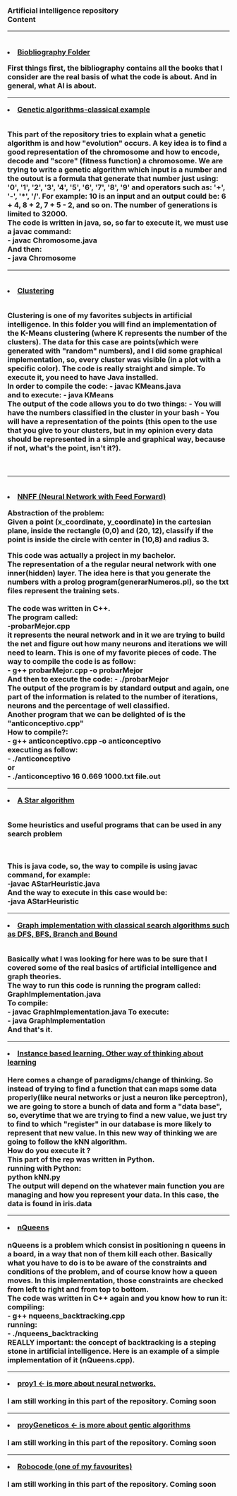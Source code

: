<h3><b>Artificial intelligence repository</b>
	<br>Content</br>
	<hr>
		<br>
		<li><a href="https://github.com/flovera1/AI/tree/master/Bibliography">Biobliography Folder</a>
		</li>
		<p>
			First things first, the bibliography contains all the books that I consider are the real basis
			of what the code is about. And in general, what AI is about.
		</p>
	</hr>
	<hr>
	<li><a href="https://github.com/flovera1/AI/tree/master/Genetic%20algorithm%20classical%20problem">
	Genetic algorithms-classical example</a>
	</li>
	<br>
	<p>	This part of the repository tries to explain what a genetic algorithm is and how "evolution" occurs.
		A key idea is to find a good representation of the chromosome and how to encode, decode and 
		"score" (fitness function) a chromosome.
		We are trying to write a genetic algorithm which input is a number and the outout is 
		a formula that generate that number just using: '0', '1', '2', '3', '4', '5', '6', '7', '8', '9' and
		operators such as: '+', '-', '*', '/'.
		For example: 10 is an input and an output could be: 6 + 4, 8 + 2, 7 + 5 - 2, and so on.
		The number of generations is limited to 32000.
		<br>
		The code is written in java, so, so far to execute it, we must use a javac command:
		<br>
			- javac Chromosome.java
		<br>
		And then:
		<br>
			- java Chromosome
		<br>
	</p>
	</hr>
	<hr>
	<br>
	<li><a href="https://github.com/flovera1/AI/tree/master/K-means%20clustering">Clustering</a>
	</li>
	<br>
	<p>
		Clustering is one of my favorites subjects in artificial intelligence. In this folder you will find an implementation of the K-Means clustering (where K represents the number of the clusters). The data for this case are points(which were generated with "random" numbers), and I did some graphical implementation, so, every cluster was visible (in a plot with a specific color). The code is really straight and simple.
		To execute it, you need to have Java installed.
		<br>
		In order to compile the code:
			- javac KMeans.java
		<br>
		and to execute:
			- java KMeans
		<br>
		The output of the code allows you to do two things: 
			- You will have the numbers classified in the cluster in your bash
			- You will have a representation of the points (this open to the use that you give to your clusters, but in my opinion every data should be represented in a simple and graphical way, because if not, what's the point, isn't it?).
	</p>
	<br>	
	</hr>
	<hr>
		<br>
		<li>
			<a href="https://github.com/flovera1/AI/tree/master/Neural%20networks%20with%20feedforwarding%20(FFNNS)">NNFF (Neural Network with Feed Forward)</a>
		</li>
		<p>
			<b>Abstraction of the problem:</b><br>
			Given a point (x_coordinate, y_coordinate) in the cartesian plane, inside the rectangle (0,0) and (20, 12), classify if the point is inside the circle with center in (10,8) and radius 3.
		</p>
		<p>
		This code was actually a project in my bachelor. <br>
		The representation of a the regular neural network with one inner(hidden) layer. 
		The idea here is that you generate the numbers with a prolog program(generarNumeros.pl), so the txt files represent the training sets. <br>
		<br>
		The code was written in C++.<br>
		The program called: <br>
			-probarMejor.cpp <br>
		it represents the neural network and in it we are trying to build the net and figure out how many neurons and iterations we will need to learn.
		This is one of my favorite pieces of code.
		The way to compile the code is as follow:<br>
			- g++ probarMejor.cpp -o probarMejor <br>
		And then to execute the code:
			- ./probarMejor<br>
		The output of the program is by standard output and again, one part of the information is related to the number of iterations, neurons and the percentage of well classified. 
		<br>
		Another program that we can be delighted of is the "anticonceptivo.cpp" <br>
		How to compile?:<br>
			- g++ anticonceptivo.cpp -o anticonceptivo
			<br>
		executing as follow:<br>
			- ./anticonceptivo <num - neuronas> <proporcion> <entrada> <salida>
			<br>
			or
			<br>
			- ./anticonceptivo 16 0.669 1000.txt file.out
		<br>
		</p>
	</hr>
	<hr>
			<li><a href="https://github.com/flovera1/AI/tree/master/a%20star">A Star algorithm</a>
			</li>
			<br>
			<p>
				Some heuristics and useful programs that can be used in any search problem
			</p>
			<br>
			<p>
				This is java code, so, the way to compile is using javac command, for example:
				<br>
					-javac AStarHeuristic.java
				<br>
				And the way to execute in this case would be:
				<br>
					-java AStarHeuristic
			</p>
	</hr>
	<hr>
		<li><a href="https://github.com/flovera1/AI/tree/master/dfsbfssearch">Graph implementation with classical search algorithms such as DFS, BFS, Branch and Bound </a>
		</li>
	<br>
	<p>
		Basically what I was looking for here was to be sure that I covered some of the real basics of artificial intelligence and graph theories.<br>
		The way to run this code is running the program called: GraphImplementation.java
	<br>
		To compile:<br>
			- javac GraphImplementation.java
		To execute:<br>
			- java GraphImplementation
			<br>
			And that's it.
	</p>
	</hr>
	<hr>
		<li><a href="https://github.com/flovera1/AI/tree/master/instance-based%20learning">Instance based learning. Other way of thinking about learning</a>
		</li>
	<br>
		Here comes a change of paradigms/change of thinking. So instead of trying to find a function that can maps some data properly(like neural networks or just a neuron like perceptron), we are going to store a bunch of data and form a "data base", so, everytime that we are trying to find a new value, we just try to find to which "register" in our database is more likely to represent that new value.
		In this new way of thinking we are going to follow the kNN algorithm.
	<br>
		How do you execute it ?
	<br>
		This part of the rep was written in Python.
	<br>
		running with Python:<br>
		python kNN.py
	<br>
		The output will depend on the whatever main function you are managing and how you represent your data. In this case, the data is found in iris.data
	</hr>
	<hr>
		<li><a href="https://github.com/flovera1/AI/tree/master/nQueens">nQueens</a>
		</li>
		<br>
		nQueens is a problem which consist in positioning n queens in a board, in a way that non of them kill each other. Basically what you have to do is to be aware of the constraints and conditions of the problem, and of course know how a queen moves. In this implementation, those constraints are checked from left to right and from top to bottom.
		<br>
		The code was written in C++ again and you know how to run it:
		<br>
		compiling: 
		<br>
			- g++ nqueens_backtracking.cpp
		<br>
		running:
		<br>
			- ./nqueens_backtracking
		<br>
		REALLY important: the concept of backtracking is a steping stone in artificial intelligence. Here is an example of a simple implementation of it (nQueens.cpp).
	</hr>
	<hr>
	<li><a href="https://github.com/flovera1/AI/tree/master/proy1">proy1 <- is more about neural networks.</a>
		</li>
		<br>I am still working in this part of the repository. Coming soon
	</hr>
	<hr>
	<li><a href="https://github.com/flovera1/AI/tree/master/proyGeneticos">proyGeneticos <- is more about gentic algorithms</a>
		</li>
		<br>I am still working in this part of the repository. Coming soon
	</hr>
	<hr>
	<li><a href="https://github.com/flovera1/AI/tree/master/robocode">Robocode (one of my favourites)</a>
		</li>
		<br>I am still working in this part of the repository. Coming soon
	</hr>
